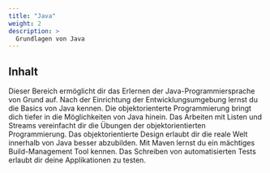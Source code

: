 ```yaml
---
title: "Java"
weight: 2
description: >
  Grundlagen von Java
---
```


## Inhalt
Dieser Bereich ermöglicht dir das Erlernen der Java-Programmiersprache von Grund auf.
Nach der Einrichtung der Entwicklungsumgebung lernst du die Basics von Java kennen.
Die objektorienterte Programmierung bringt dich tiefer in die Möglichkeiten von Java hinein.
Das Arbeiten mit Listen und Streams vereinfacht dir die Übungen der objektorientierten Programmierung.
Das objektorientierte Design erlaubt dir die reale Welt innerhalb von Java besser abzubilden.
Mit Maven lernst du ein mächtiges Build-Management Tool kennen.
Das Schreiben von automatisierten Tests erlaubt dir deine Applikationen zu testen.